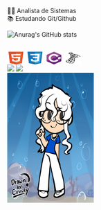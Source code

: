 👩‍🎓 Analista de Sistemas<br>
📚 Estudando Git/Github


![Anurag's GitHub stats](https://github-readme-stats.vercel.app/api?username=rosanaarioza&show_icons=true&theme=radical)

<div style="display: inline_block"><br>  
  <img align="center" alt="Rosana-HTML" height="30" width="40" src="https://raw.githubusercontent.com/devicons/devicon/master/icons/html5/html5-original.svg">
  <img align="center" alt="Rosana-CSS" height="30" width="40" src="https://raw.githubusercontent.com/devicons/devicon/master/icons/css3/css3-original.svg">
  <img align="center" alt="Rosana-Csharp" height="30" width="40" src="https://raw.githubusercontent.com/devicons/devicon/master/icons/csharp/csharp-original.svg">  
  <img align="center" alt="Rosana-sqlserver" height="30" width="40" src="https://raw.githubusercontent.com/devicons/devicon/master/icons/microsoftsqlserver/microsoftsqlserver-plain.svg" 
          
</div>

<div>   
  <a href = "mailto:ro.arioza@gmail.com"><img src="https://img.shields.io/badge/-Gmail-%23333?style=for-the-badge&logo=gmail&logoColor=white" target="_blank"></a>    
  <a href="https://instagram.com/rosanaarioza" target="_blank"><img src="https://img.shields.io/badge/-Instagram-%23E4405F?style=for-the-badge&logo=instagram&logoColor=white" target="_blank"></a>
</div>
<div>
 <img src="meugif.png" width=200 height=300>
</div>


 
 
 
 
